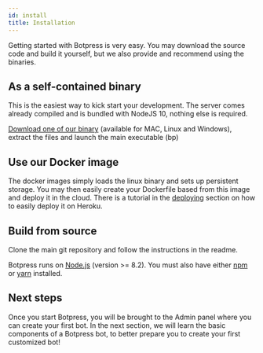 ```yaml
---
id: install
title: Installation
---
```


Getting started with Botpress is very easy. You may download the source code and build it yourself, but we also provide and recommend using the binaries.

## As a self-contained binary <a class="toc" id="binary" href="#binary"></a>

This is the easiest way to kick start your development. The server comes already compiled and is bundled with NodeJS 10, nothing else is required.

[Download one of our binary](https://s3.amazonaws.com/botpress-binaries) (available for MAC, Linux and Windows), extract the files and launch the main executable (bp)

## Use our Docker image

The docker images simply loads the linux binary and sets up persistent storage. You may then easily create your Dockerfile based from this image and deploy it in the cloud. There is a tutorial in the [deploying](./deploying) section on how to easily deploy it on Heroku.

## Build from source <a class="toc" id="source" href="#source"></a>

Clone the main git repository and follow the instructions in the readme.

Botpress runs on [Node.js](https://nodejs.org) (version >= 8.2). You must also have either [npm](https://www.npmjs.com) or [yarn](https://yarnpkg.com) installed.

## Next steps <a class="toc" id="toc-next-steps" href="#toc-next-steps"></a>

Once you start Botpress, you will be brought to the Admin panel where you can create your first bot. In the next section, we will learn the basic components of a Botpress bot, to better prepare you to create your first customized bot!
